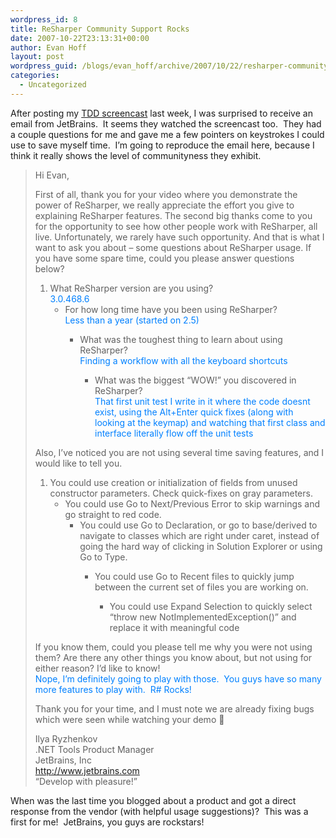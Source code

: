 ```yaml
---
wordpress_id: 8
title: ReSharper Community Support Rocks
date: 2007-10-22T23:13:31+00:00
author: Evan Hoff
layout: post
wordpress_guid: /blogs/evan_hoff/archive/2007/10/22/resharper-community-support-rocks.aspx
categories:
  - Uncategorized
---
```

After posting my <a href="http://evanhoff.com/archive/2007/10/17/56.aspx" target="_blank">TDD screencast</a> last week, I was surprised to receive an email from JetBrains.&nbsp; It seems they watched the screencast too.&nbsp; They had a couple questions for me and gave me a few pointers on keystrokes I could use to save myself time.&nbsp; I&#8217;m going to reproduce the email here, because I think it really shows the level of communityness they exhibit.

> Hi Evan, 
> 
> First of all, thank you for your video where you demonstrate the power of ReSharper, we really appreciate the effort you give to explaining ReSharper features. The second big thanks come to you for the opportunity to see how other people work with ReSharper, all live. Unfortunately, we rarely have such opportunity. And that is what I want to ask you about – some questions about ReSharper usage. If you have some spare time, could you please answer questions below? 
> 
>   1. What ReSharper version are you using?   
>     <font color="#0080ff">3.0.468.6<br /></font> 
>       * For how long time have you been using ReSharper?   
>         <font color="#0080ff">Less than a year (started on 2.5)<br /></font> 
>           * What was the toughest thing to learn about using ReSharper?   
>             <font color="#0080ff">Finding a workflow with all the keyboard shortcuts<br /></font> 
>               * What was the biggest “WOW!” you discovered in ReSharper?   
>                 <font color="#0080ff">That first unit test&nbsp;I write in it where the code doesnt exist, using the Alt+Enter quick fixes (along with looking at the keymap) and watching that first class and interface literally flow off the unit tests</font></ol> 
>             Also, I’ve noticed you are not using several time saving features, and I would like to tell you. 
>             
>               1. You could use creation or initialization of fields from unused constructor parameters. Check quick-fixes on gray parameters. 
>                   * You could use Go to Next/Previous Error to skip warnings and go straight to red code. 
>                       * You could use Go to Declaration, or go to base/derived to navigate to classes which are right under caret, instead of going the hard way of clicking in Solution Explorer or using Go to Type. 
>                           * You could use Go to Recent files to quickly jump between the current set of files you are working on. 
>                               * You could use Expand Selection to quickly select “throw new NotImplementedException()” and replace it with meaningful code</ol> 
>                             If you know them, could you please tell me why you were not using them? Are there any other things you know about, but not using for either reason? I’d like to know!   
>                             <font color="#0080ff">Nope, I&#8217;m definitely going to play with those.&nbsp; You guys have so many more features to play with.&nbsp; R# Rocks!</font> 
>                             
>                             Thank you for your time, and I must note we are already fixing bugs which were seen while watching your demo 🙂 
>                             
>                             Ilya Ryzhenkov  
>                             .NET Tools Product Manager  
>                             JetBrains, Inc  
>                             <http://www.jetbrains.com>  
>                             &#8220;Develop with pleasure!&#8221; </blockquote> 
>                             
>                             When was the last time you blogged about a product and got a direct response from the vendor (with helpful usage suggestions)?&nbsp; This was a first for me!&nbsp; JetBrains, you guys are rockstars!
